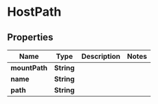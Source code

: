 

# HostPath


## Properties

| Name | Type | Description | Notes |
|------------ | ------------- | ------------- | -------------|
|**mountPath** | **String** |  |  |
|**name** | **String** |  |  |
|**path** | **String** |  |  |




